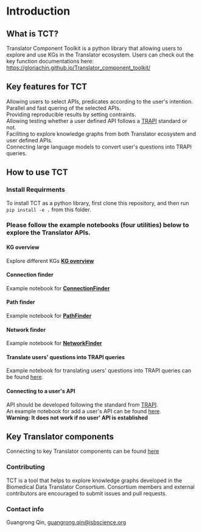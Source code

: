 Introduction
==================================

## What is TCT?
Translator Component Toolkit is a python library that allowing users to explore and use KGs in the Translator ecosystem.
Users can check out the key function documentations here: https://gloriachin.github.io/Translator_component_toolkit/ 

## Key features for TCT
Allowing users to select APIs, predicates according to the user's intention. <br>
Parallel and fast quering of the selected APIs.<br>
Providing reproducible results by setting contraints.<br>
Allowing testing whether a user defined API follows a [TRAPI](https://github.com/NCATSTranslator/ReasonerAPI) standard or not. <br>
Faciliting to explore knowledge graphs from both Translator ecosystem and user defined APIs.<br>
Connecting large language models to convert user's questions into TRAPI queries. <br>

## How to use TCT
### Install Requirments

To install TCT as a python library, first clone this repository, and then run `pip install -e .` from this folder.

### Please follow the example notebooks (four utilities) below to explore the Translator APIs.

#### KG overview
Explore different KGs **[KG overview](./notebooks/overview_of_KGs.ipynb)**

#### Connection finder
Example notebook for **[ConnectionFinder](./notebooks/Connection_finder.ipynb)**

#### Path finder
Example notebook for **[PathFinder](./notebooks/Path_finder.ipynb)**

#### Network finder
Example notebook for **[NetworkFinder](./notebooks/Network_finder.ipynb)**

#### Translate users' questions into TRAPI queries
Example notebook for translating users' questions into TRAPI queries can be found [here](./notebooks/Question2Query_chatGPT.ipynb). 

#### Connecting to a user's API
API should be developed following the standard from [TRAPI](https://github.com/NCATSTranslator/ReasonerAPI). <br>
An example notebook for add a user's API can be found [here](./notebooks/Connecting_userAPI.ipynb).<br>
**Warning: It does not work if no user' API is established**<br>

## Key Translator components
Connecting to key Translator components can be found [here](./TranslatorComponentsIntroduction.md)

### Contributing
TCT is a tool that helps to explore knowledge graphs developed in the Biomedical Data Translator Consortium. Consortium members and external contributors are encouraged to submit issues and pull requests. 

### Contact info
Guangrong Qin, guangrong.qin@isbscience.org